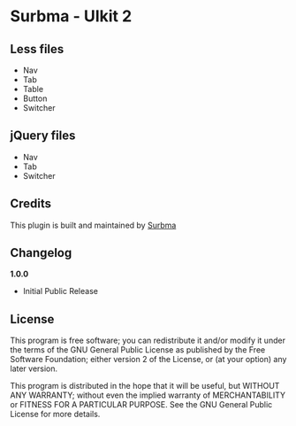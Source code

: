 # Surbma - UIkit 2

## Less files

- Nav
- Tab
- Table
- Button
- Switcher

## jQuery files

- Nav
- Tab
- Switcher

## Credits

This plugin is built and maintained by [Surbma](http://surbma.com)

## Changelog

**1.0.0**

- Initial Public Release

## License

This program is free software; you can redistribute it and/or modify it under the terms of the GNU General Public License as published by the Free Software Foundation; either version 2 of the License, or (at your option) any later version.

This program is distributed in the hope that it will be useful, but WITHOUT ANY WARRANTY; without even the implied warranty of MERCHANTABILITY or FITNESS FOR A PARTICULAR PURPOSE.  See the GNU General Public License for more details.
